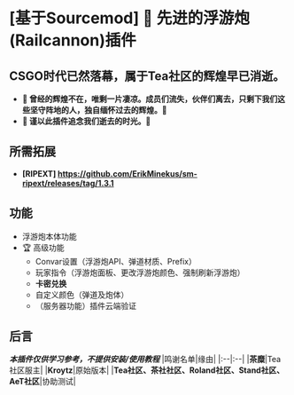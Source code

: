 # [基于Sourcemod] 🎏 先进的浮游炮(Railcannon)插件
## CSGO时代已然落幕，属于Tea社区的辉煌早已消逝。
* **🌸 曾经的辉煌不在，唯剩一片凄凉。成员们流失，伙伴们离去，只剩下我们这些坚守阵地的人，独自缅怀过去的辉煌。🌸**
* **🌟 谨以此插件追念我们逝去的时光。🌟**
## 所需拓展
* **[RIPEXT] <https://github.com/ErikMinekus/sm-ripext/releases/tag/1.3.1>**
## 功能
- 浮游炮本体功能
- 🏆 高级功能
  - Convar设置（浮游炮API、弹道材质、Prefix）
  - 玩家指令（浮游炮面板、更改浮游炮颜色、强制刷新浮游炮）
  - **卡密兑换**
  - 自定义颜色（弹道及炮体）
  - （服务器功能）插件云端验证
## 后言
***本插件仅供学习参考，不提供安装/使用教程***
|鸣谢名单|缘由|
|:--|:--|
|**茶糜**|Tea社区服主|
|**Kroytz**|原始版本|
|**Tea社区、茶社社区、Roland社区、Stand社区、AeT社区**|协助测试|
